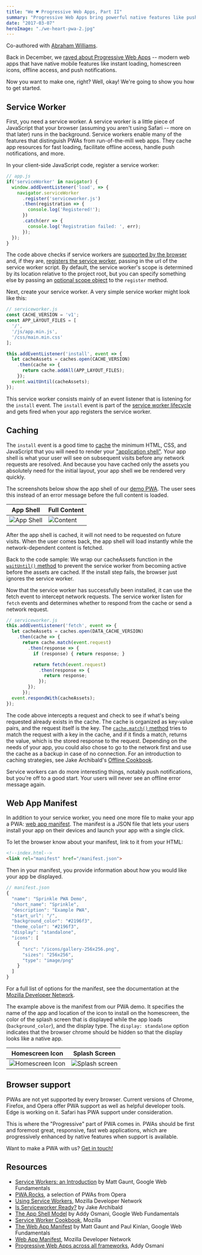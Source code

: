 ```yaml
---
title: "We ♥ Progressive Web Apps, Part II"
summary: "Progressive Web Apps bring powerful native features like push notifications, offline, and homescreen install to the web."
date: "2017-03-07"
heroImage: "./we-heart-pwa-2.jpg"
---
```

Co-authored with [Abraham Williams](https://bendyworks.com/blog/authors/abraham_williams).

Back in December, we [raved about Progressive Web Apps](https://bendyworks.com/blog/we-heart-pwas) -- modern web apps that have native mobile features like instant loading, homescreen icons, offline access, and push notifications.

Now you want to make one, right? Well, okay! We're going to show you how to get started.

## Service Worker

First, you need a service worker. A service worker is a little piece of JavaScript that your browser (assuming you aren't using Safari -- more on that later) runs in the background. Service workers enable many of the features that distinguish PWAs from run-of-the-mill web apps. They cache app resources for fast loading, facilitate offline access, handle push notifications, and more.

In your client-side JavaScript code, register a service worker:

~~~javascript
// app.js
if('serviceWorker' in navigator) {
  window.addEventListener('load', => {
    navigator.serviceWorker
      .register('serviceworker.js')
      .then(registration => {
        console.log('Registered!');
      })
      .catch(err => {
        console.log('Registration failed: ', err);
      });
  });
}
~~~

The code above checks if service workers are [supported by the browser](https://jakearchibald.github.io/isserviceworkerready/) and, if they are, [registers the service worker](https://developers.google.com/web/fundamentals/instant-and-offline/service-worker/registration), passing in the url of the service worker script. By default, the service worker's scope is determined by its location relative to the project root, but you can specify something else by passing an [optional scope object](https://developer.mozilla.org/en-US/docs/Web/API/ServiceWorkerContainer/register) to the ```register``` method.

Next, create your service worker. A very simple service worker might look like this:

~~~javascript
// serviceworker.js
const CACHE_VERSION = 'v1';
const APP_LAYOUT_FILES = [
  '/',
  '/js/app.min.js',
  '/css/main.min.css'
];

this.addEventListener('install', event => {
  let cacheAssets = caches.open(CACHE_VERSION)
    .then(cache => {
      return cache.addAll(APP_LAYOUT_FILES);
    });
  event.waitUntil(cacheAssets);
});
~~~

This service worker consists mainly of an event listener that is listening for the ```install``` event. The ```install``` event is part of the [service worker lifecycle](https://developers.google.com/web/fundamentals/instant-and-offline/service-worker/lifecycle) and gets fired when your app registers the service worker.  

## Caching

The ```install``` event is a good time to [cache](https://developer.mozilla.org/en-US/docs/Web/API/CacheStorage) the minimum HTML, CSS, and JavaScript that you will need to render your ["application shell"](https://developers.google.com/web/fundamentals/architecture/app-shell). Your app shell is what your user will see on subsequent visits before any network requests are resolved. And because you have cached only the assets you absolutely need for the initial layout, your app shell we be rendered very quickly.

The screenshots below show the app shell of our [demo PWA](https://sprinkle.works/). The user sees this instead of an error message before the full content is loaded.

| App Shell | Full Content |
| ------ | ----- |
| ![App Shell](https://bendyworks.com/assets/images/blog/extra/2017-03-07-shell-b1cb4683.png)|  ![Content](https://bendyworks.com/assets/images/blog/extra/2017-03-07-content-5359ec3a.png)|

After the app shell is cached, it will not need to be requested on future visits.  When the user comes back, the app shell will load instantly while the network-dependent content is fetched.

Back to the code sample: We wrap our cacheAssets function in the [```waitUntil()``` method](https://developer.mozilla.org/en-US/docs/Web/API/ExtendableEvent/waitUntil) to prevent the service worker from becoming active before the assets are cached. If the install step fails, the browser just ignores the service worker.

Now that the service worker has successfully been installed, it can use the fetch event to intercept network requests. The service worker listen for ```fetch``` events and determines whether to respond from the cache or send a network request.

~~~javascript
// serviceworker.js
this.addEventListener('fetch', event => {
  let cacheAssets = caches.open(DATA_CACHE_VERSION)
    .then(cache => {
      return cache.match(event.request)
        .then(response => {
          if (response) { return response; }

          return fetch(event.request)
            .then(response => {
              return response;
            });
        });
      });
  event.respondWith(cacheAssets);
});
~~~

The code above intercepts a request and check to see if what's being requested already exists in the cache.  The cache is organized as key-value pairs, and the request itself is the key.  The [```cache.match()``` method](https://developer.mozilla.org/en-US/docs/Web/API/Cache/match) tries to match the request with a key in the cache, and if it finds a match, returns the value, which is the stored response to the request. Depending on the needs of your app, you could also chose to go to the network first and use the cache as a backup in case of no connection. For an introduction to caching strategies, see Jake Archibald's [Offline Cookbook](https://jakearchibald.com/2014/offline-cookbook/).

Service workers can do more interesting things, notably push notifications, but you're off to a good start. Your users will never see an offline error message again.

## Web App Manifest

In addition to your service worker, you need one more file to make your app a PWA: [web app manifest](https://developers.google.com/web/fundamentals/engage-and-retain/web-app-manifest/). The manifest is a JSON file that lets your users install your app on their devices and launch your app with a single click.

To let the browser know about your manifest, link to it from your HTML:

~~~html
<!--index.html-->
<link rel="manifest" href="/manifest.json">
~~~

Then in your manifest, you provide information about how you would like your app be displayed.

~~~javascript
// manifest.json
{
  "name": "Sprinkle PWA Demo",
  "short_name": "Sprinkle",
  "description": "Example PWA",
  "start_url": "/",
  "background_color": "#2196f3",
  "theme_color": "#2196f3",
  "display": "standalone",
  "icons": [
    {
      "src": "/icons/gallery-256x256.png",
      "sizes": "256x256",
      "type": "image/png"
    }
  ]
}
~~~

For a full list of options for the manifest, see the documentation at the [Mozilla Developer Network](https://developer.mozilla.org/en-US/docs/Web/Manifest).

The example above is the manifest from our PWA demo. It specifies the name of the app and location of the icon to install on the homescreen, the color of the splash screen that is displayed while the app loads (```background_color```), and the display type. The ```display: standalone``` option indicates that the browser chrome should be hidden so that the display looks like a native app.

| Homescreen Icon | Splash Screen |
| ------ | ----- |
| ![Homescreen Icon](https://bendyworks.com/assets/images/blog/extra/2017-03-07-homescreen-icon-348a8aa0.png)|  ![Splash screen](https://bendyworks.com/assets/images/blog/extra/2017-03-07-splash-screen-796a56ab.png)|

## Browser support

PWAs are not yet supported by every browser. Current versions of Chrome, Firefox, and Opera offer PWA support as well as helpful developer tools. Edge is working on it. Safari has PWA support under consideration.

This is where the "Progressive" part of PWA comes in. PWAs should be first and foremost great, responsive, fast web applications, which are progressively enhanced by native features when support is available.  

Want to make a PWA with us? [Get in touch!](/contact-form)

## Resources
* [Service Workers: an Introduction](https://developers.google.com/web/fundamentals/getting-started/primers/service-workers) by Matt Gaunt, Google Web Fundamentals
* [PWA.Rocks](https://pwa.rocks/), a selection of PWAs from Opera
* [Using Service Workers](https://developer.mozilla.org/en-US/docs/Web/API/Service_Worker_API/Using_Service_Workers), Mozilla Developer Network
* [Is Serviceworker Ready?]( https://jakearchibald.github.io/isserviceworkerready/) by Jake Archibald
* [The App Shell Model](https://developers.google.com/web/fundamentals/architecture/app-shell) by Addy Osmani, Google Web Fundamentals
* [Service Worker Cookbook](https://serviceworke.rs/), Mozilla
* [The Web App Manifest](https://developers.google.com/web/fundamentals/engage-and-retain/web-app-manifest/) by Matt Gaunt and Paul Kinlan, Google Web Fundamentals
* [Web App Manifest](https://developer.mozilla.org/en-US/docs/Web/Manifest), Mozilla Developer Network
* [Progressive Web Apps across all frameworks](https://gist.github.com/addyosmani/0bb17794900c06dac28b2c20c70ccba0), Addy Osmani
